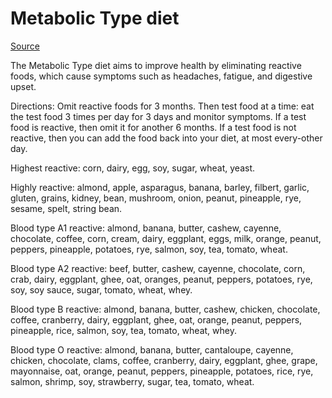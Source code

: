 [//]: # (source: ?)
[//]: # (tags: diets)

# Metabolic Type diet

[Source](https://stephenduncan.co/13-reactive-foods-to-restrict/)

The Metabolic Type diet aims to improve health by eliminating reactive foods, which cause symptoms such as headaches, fatigue, and digestive upset.

Directions: Omit reactive foods for 3 months. Then test food at a time: eat the test food 3 times per day for 3 days and monitor symptoms. If a test food is reactive, then omit it for another 6 months. If a test food is not reactive, then you can add the food back into your diet, at most every-other day.

Highest reactive: corn, dairy, egg, soy, sugar, wheat, yeast.

Highly reactive: almond, apple, asparagus, banana, barley, filbert, garlic, gluten, grains, kidney, bean, mushroom, onion, peanut, pineapple, rye, sesame, spelt, string bean.

Blood type A1 reactive: almond, banana, butter, cashew, cayenne, chocolate, coffee, corn, cream, dairy, eggplant, eggs, milk, orange, peanut, peppers, pineapple, potatoes, rye, salmon, soy, tea, tomato, wheat.

Blood type A2 reactive: beef, butter, cashew, cayenne, chocolate, corn, crab, dairy, eggplant, ghee, oat, oranges, peanut, peppers, potatoes, rye, soy, soy sauce, sugar, tomato, wheat, whey.

Blood type B reactive: almond, banana, butter, cashew, chicken, chocolate, coffee, cranberry, dairy, eggplant, ghee, oat, orange, peanut, peppers, pineapple, rice, salmon, soy, tea, tomato, wheat, whey.

Blood type O reactive: almond, banana, butter, cantaloupe, cayenne, chicken, chocolate, clams, coffee, cranberry, dairy, eggplant, ghee, grape, mayonnaise, oat, orange, peanut, peppers, pineapple, potatoes, rice, rye, salmon, shrimp, soy, strawberry, sugar, tea, tomato, wheat.

